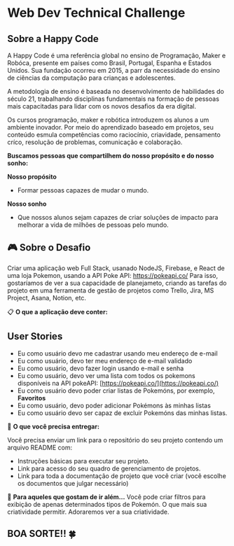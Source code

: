 # Web Dev Technical Challenge

## Sobre a Happy Code

A Happy Code é uma referência global no ensino de Programação, Maker e Robóca, presente em países como Brasil, Portugal, Espanha e Estados Unidos. Sua fundação ocorreu em 2015, a parr da necessidade do ensino de ciências da computação para crianças e adolescentes.

A metodologia de ensino é baseada no desenvolvimento de habilidades do século 21, trabalhando disciplinas fundamentais na formação de pessoas mais capacitadas para lidar com os novos desafios da era digital.

Os cursos programação, maker e robótica introduzem os alunos a um ambiente inovador. Por meio do aprendizado baseado em projetos, seu conteúdo esmula competências como raciocínio, criavidade, pensamento críco, resolução de problemas, comunicação e colaboração.

**Buscamos pessoas que compartilhem do nosso propósito e do nosso sonho:**

**Nosso propósito**
* Formar pessoas capazes de mudar o mundo.

**Nosso sonho**
* Que nossos alunos sejam capazes de criar soluções de impacto para melhorar a vida de milhões de pessoas pelo mundo.

## 🎮 Sobre o Desafio
Criar uma aplicação web Full Stack, usanado NodeJS, Firebase, e React de uma loja Pokemon, usando a API Poke API: https://pokeapi.co/
Para isso, gostaríamos de ver a sua capacidade de planejameto, criando as tarefas do projeto em uma ferramenta de gestão de projetos como Trello, Jira, MS Project, Asana, Notion, etc.

📋  **O que a aplicação deve conter:**

## User Stories
- Eu como usuário devo me cadastrar usando meu endereço de e-mail
- Eu como usuário, devo ter meu endereço de e-mail validado
- Eu como usuário, devo  fazer login usando e-mail e senha
- Eu como usuário, devo ver uma lista com todos os pokemons disponíveis na API pokeAPI: [https://pokeapi.co/](https://pokeapi.co/)
- Eu como usuário devo poder criar listas de Pokemóns, por exemplo, **Favoritos**
- Eu como usuário, devo poder adicionar Pokémons às minhas listas
- Eu como usuário devo ser capaz de excluir Pokemóns das minhas listas.

🚚  **O que você precisa entregar:**

Você precisa enviar um link para o repositório do seu projeto contendo um arquivo README com:
* Instruções básicas para executar seu projeto.
* Link para acesso do seu quadro de gerenciamento de projetos.
* Link para toda a documentação de projeto que você criar (você escolhe os documentos que julgar necessário)

🚀 **Para aqueles que gostam de ir além...**
Você pode criar filtros para exibição de apenas determinados tipos de Pokemón.
O que mais sua criatividade permitir. Adoraremos ver a sua criatividade.

## BOA SORTE!! 🍀
